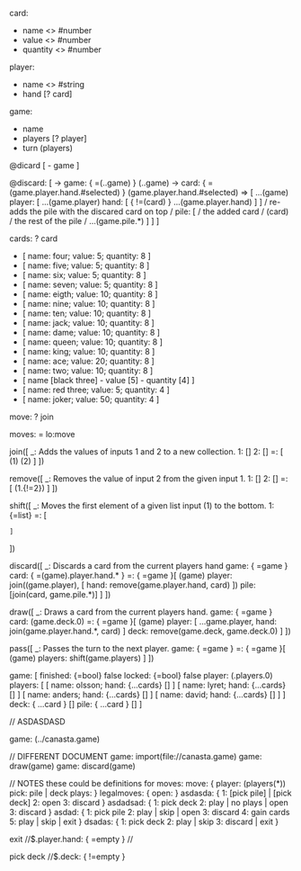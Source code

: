 card:
 - name <> #number
 - value <> #number
 - quantity <> #number

player:
 - name <> #string 
 - hand [? card]

game:
 - name <ljugarn>
 - players [? player]
 - turn (players)


 @dicard [
	 - game
 ]

@discard: [
	-> game: { =(..game) } (..game)
	-> card: { =(game.player.hand.#selected) } (game.player.hand.#selected)
	=> [
		...(game)
		player: [ 
			...(game.player)
			hand: [
				{ !=(card) } ...(game.player.hand)
			 ]
		]
		/ re-adds the pile with the discared card on top /
		pile: [
			/ the added card /
			(card)
			/ the rest of the pile /
			...(game.pile.*)
		]
	]
]

cards:
 ? card
 - [ name: four; value: 5; quantity: 8 ]
 - [ name: five; value: 5; quantity: 8 ]
 - [ name: six; value: 5; quantity: 8 ]
 - [ name: seven; value: 5; quantity: 8 ]
 - [ name: eigth; value: 10; quantity: 8 ]
 - [ name: nine; value: 10; quantity: 8 ]
 - [ name: ten; value: 10; quantity: 8 ]
 - [ name: jack; value: 10; quantity: 8 ]
 - [ name: dame; value: 10; quantity: 8 ]
 - [ name: queen; value: 10; quantity: 8 ]
 - [ name: king; value: 10; quantity: 8 ]
 - [ name: ace; value: 20; quantity: 8 ]
 - [ name: two; value: 10; quantity: 8 ]
 - [ name [black three] - value [5] - quantity [4] ]
 - [ name: red three; value: 5; quantity: 4 ]
 - [ name: joker; value: 50; quantity: 4 ]

move:
 ? join
 
 

moves:
 = lo:move


join([
	_: Adds the values of inputs 1 and 2 to a new collection.
	1: []
	2: []
	=: [
		(1)
		(2)
	]
])

remove([
	_: Removes the value of input 2 from the given input 1.
	1: []
	2: []
	=: [
		(1.{!=2})
	]
])

shift([
	_: Moves the first element of a given list input (1) to the bottom.
	1: {=list}
	=: [

	]
])

discard([
	_: Discards a card from the current players hand
	game: { =game }
	card: { =(game).player.hand.* }
	=: { =game }[
		(game)
		player: join((game.player), [ hand: remove(game.player.hand, card) ])
		pile: [join(card, game.pile.*)]
]
])

draw([
	_: Draws a card from the current players hand.
	game: { =game }
	card: (game.deck.0)
	=: { =game }[
		(game)
		player: [ ...game.player, hand: join(game.player.hand.*, card) ]
		deck: remove(game.deck, game.deck.0)
]
])

pass([
	_: Passes the turn to the next player.
	game: { =game }
	=: { =game }[
		(game)
		players: shift(game.players)
	]
])

game: [
	finished: {=bool} false
	locked: {=bool} false
	player: (.players.0)
	players: [
		[ name: olsson; hand: {...cards} [] ]
		[ name: lyret; hand: {...cards} [] ]
		[ name: anders; hand: {...cards} [] ]
		[ name: david; hand: {...cards} [] ]
	]
	deck: { ...card } []
	pile: { ...card } []
]

// ASDASDASD

game: (../canasta.game)

// DIFFERENT DOCUMENT
game: import(file://canasta.game)
game: draw(game)
game: discard(game)



// NOTES
these could be definitions for moves:
move: {
	player: (players(*))
	pick: pile | deck
	plays: 
}
legalmoves: {
	open:
}
asdasda: {
	1: [pick pile] | [pick deck]
	2: open
	3: discard
}
asdadsad: {
	1: pick deck
	2: play | no plays | open
	3: discard
}
asdad: {
	1: pick pile
	2: play | skip | open
	3: discard
	4: gain cards
	5: play | skip | exit
}
dsadas: {
	1: pick deck
	2: play | skip
	3: discard | exit
}

exit 
//$.player.hand: { =empty }
//

pick deck 
//$.deck: { !=empty }